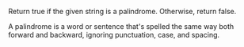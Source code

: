 Return true if the given string is a palindrome. Otherwise, return false.

A palindrome is a word or sentence that's spelled the same way both forward and backward, ignoring punctuation, case, and spacing.